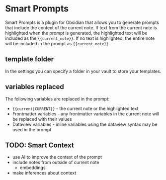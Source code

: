 # Smart Prompts
Smart Prompts is a plugin for Obsidian that allows you to generate prompts that include the context of the current note. If text from the current note is highlighted when the prompt is generated, the highlighted text will be included as the `{{current_note}}`. If no text is highlighted, the entire note will be included in the prompt as `{{current_note}}`.

## template folder
In the settings you can specify a folder in your vault to store your templates.

## variables replaced
The following variables are replaced in the prompt:
- `{{current|CURRENT}}` - the current note or the highlighted text
- Frontmatter variables - any frontmatter variables in the current note will be replaced with their values
- Dataview variables - inline variables using the dataview syntax may be used in the prompt

## TODO: Smart Context
- use AI to improve the context of the prompt
- include notes from outside of current note
  - embeddings
- make inferences about context